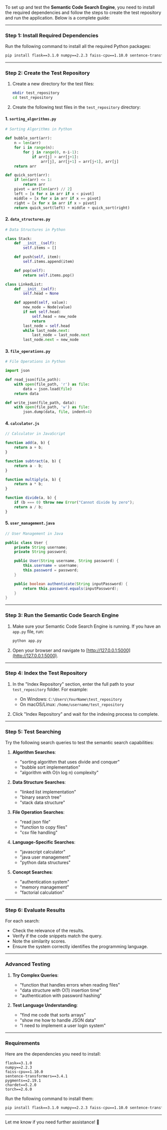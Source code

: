 To set up and test the **Semantic Code Search Engine**, you need to install the required dependencies and follow the steps to create the test repository and run the application. Below is a complete guide:

---

### **Step 1: Install Required Dependencies**
Run the following command to install all the required Python packages:

```bash
pip install flask==3.1.0 numpy==2.2.3 faiss-cpu==1.10.0 sentence-transformers==3.4.1 pygments==2.19.1 chardet==5.2.0 torch==2.6.0
```

---

### **Step 2: Create the Test Repository**
1. Create a new directory for the test files:
   ```bash
   mkdir test_repository
   cd test_repository
   ```

2. Create the following test files in the `test_repository` directory:

#### **1. `sorting_algorithms.py`**
```python
# Sorting Algorithms in Python

def bubble_sort(arr):
    n = len(arr)
    for i in range(n):
        for j in range(0, n-i-1):
            if arr[j] > arr[j+1]:
                arr[j], arr[j+1] = arr[j+1], arr[j]
    return arr

def quick_sort(arr):
    if len(arr) <= 1:
        return arr
    pivot = arr[len(arr) // 2]
    left = [x for x in arr if x < pivot]
    middle = [x for x in arr if x == pivot]
    right = [x for x in arr if x > pivot]
    return quick_sort(left) + middle + quick_sort(right)
```

#### **2. `data_structures.py`**
```python
# Data Structures in Python

class Stack:
    def __init__(self):
        self.items = []

    def push(self, item):
        self.items.append(item)

    def pop(self):
        return self.items.pop()

class LinkedList:
    def __init__(self):
        self.head = None

    def append(self, value):
        new_node = Node(value)
        if not self.head:
            self.head = new_node
            return
        last_node = self.head
        while last_node.next:
            last_node = last_node.next
        last_node.next = new_node
```

#### **3. `file_operations.py`**
```python
# File Operations in Python

import json

def read_json(file_path):
    with open(file_path, 'r') as file:
        data = json.load(file)
    return data

def write_json(file_path, data):
    with open(file_path, 'w') as file:
        json.dump(data, file, indent=4)
```

#### **4. `calculator.js`**
```javascript
// Calculator in JavaScript

function add(a, b) {
    return a + b;
}

function subtract(a, b) {
    return a - b;
}

function multiply(a, b) {
    return a * b;
}

function divide(a, b) {
    if (b === 0) throw new Error("Cannot divide by zero");
    return a / b;
}
```

#### **5. `user_management.java`**
```java
// User Management in Java

public class User {
    private String username;
    private String password;

    public User(String username, String password) {
        this.username = username;
        this.password = password;
    }

    public boolean authenticate(String inputPassword) {
        return this.password.equals(inputPassword);
    }
}
```

---

### **Step 3: Run the Semantic Code Search Engine**
1. Make sure your Semantic Code Search Engine is running. If you have an `app.py` file, run:
   ```bash
   python app.py
   ```

2. Open your browser and navigate to [http://127.0.0.1:5000](http://127.0.0.1:5000).

---

### **Step 4: Index the Test Repository**
1. In the "Index Repository" section, enter the full path to your `test_repository` folder. For example:
   - On Windows: `C:\Users\YourName\test_repository`
   - On macOS/Linux: `/home/username/test_repository`

2. Click "Index Repository" and wait for the indexing process to complete.

---

### **Step 5: Test Searching**
Try the following search queries to test the semantic search capabilities:

1. **Algorithm Searches**:
   - "sorting algorithm that uses divide and conquer"
   - "bubble sort implementation"
   - "algorithm with O(n log n) complexity"

2. **Data Structure Searches**:
   - "linked list implementation"
   - "binary search tree"
   - "stack data structure"

3. **File Operation Searches**:
   - "read json file"
   - "function to copy files"
   - "csv file handling"

4. **Language-Specific Searches**:
   - "javascript calculator"
   - "java user management"
   - "python data structures"

5. **Concept Searches**:
   - "authentication system"
   - "memory management"
   - "factorial calculation"

---

### **Step 6: Evaluate Results**
For each search:
- Check the relevance of the results.
- Verify if the code snippets match the query.
- Note the similarity scores.
- Ensure the system correctly identifies the programming language.

---

### **Advanced Testing**
1. **Try Complex Queries**:
   - "function that handles errors when reading files"
   - "data structure with O(1) insertion time"
   - "authentication with password hashing"

2. **Test Language Understanding**:
   - "find me code that sorts arrays"
   - "show me how to handle JSON data"
   - "I need to implement a user login system"

---

### **Requirements**
Here are the dependencies you need to install:

```plaintext
flask==3.1.0
numpy==2.2.3
faiss-cpu==1.10.0
sentence-transformers==3.4.1
pygments==2.19.1
chardet==5.2.0
torch==2.6.0
```

Run the following command to install them:
```bash
pip install flask==3.1.0 numpy==2.2.3 faiss-cpu==1.10.0 sentence-transformers==3.4.1 pygments==2.19.1 chardet==5.2.0 torch==2.6.0
```

---

Let me know if you need further assistance! 🚀
